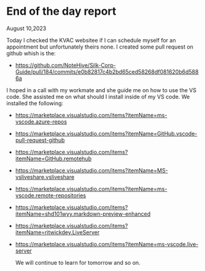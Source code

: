 # End of the day report
August 10,2023

Today I checked the KVAC websitee if I can schedule myself for an appointment but unfortunately theirs none.
I created some pull request on github whish is the:
* https://github.com/NoteHive/Silk-Corp-Guide/pull/184/commits/e0b82817c4b2bd65ced58268df081620b6d5886a

I hoped in a call with my workmate and she guide me on how to use the VS code. She assisted me on what should I install inside of my VS code. We installed the following:

* https://marketplace.visualstudio.com/items?itemName=ms-vscode.azure-repos
* https://marketplace.visualstudio.com/items?itemName=GitHub.vscode-pull-request-github
* https://marketplace.visualstudio.com/items?itemName=GitHub.remotehub
* https://marketplace.visualstudio.com/items?itemName=MS-vsliveshare.vsliveshare
* https://marketplace.visualstudio.com/items?itemName=ms-vscode.remote-repositories
* https://marketplace.visualstudio.com/items?itemName=shd101wyy.markdown-preview-enhanced
* https://marketplace.visualstudio.com/items?itemName=ritwickdey.LiveServer
* https://marketplace.visualstudio.com/items?itemName=ms-vscode.live-server

  We will continue to learn for tomorrow and so on.
